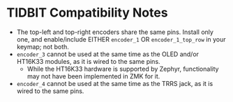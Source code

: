 # TIDBIT Compatibility Notes

- The top-left and top-right encoders share the same pins. Install only one, and enable/include EITHER `encoder_1` OR `encoder_1_top_row` in your keymap; not both.
- `encoder_3` cannot be used at the same time as the OLED and/or HT16K33 modules, as it is wired to the same pins.
  - While the HT16K33 hardware is supported by Zephyr, functionality may not have been implemented in ZMK for it.
- `encoder_4` cannot be used at the same time as the TRRS jack, as it is wired to the same pins.
